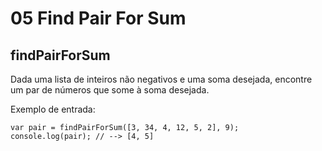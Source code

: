 # 05 Find Pair For Sum

## findPairForSum

Dada uma lista de inteiros não negativos e uma soma desejada, encontre um par de números que some à soma desejada.

Exemplo de entrada:

```text
var pair = findPairForSum([3, 34, 4, 12, 5, 2], 9);
console.log(pair); // --> [4, 5]
```


